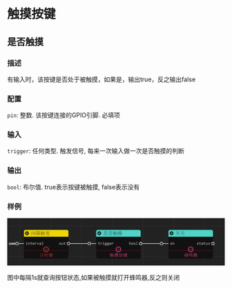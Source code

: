 触摸按键
======
## 是否触摸

### 描述

有输入时，该按键是否处于被触摸，如果是，输出true，反之输出false

### 配置

`pin`: 整数. 该按键连接的GPIO引脚. 必填项

### 输入

`trigger`: 任何类型. 触发信号, 每来一次输入做一次是否触摸的判断

### 输出

`bool`: 布尔值. true表示按键被触摸, false表示没有

### 样例

![](./pic/touch_buzz.zh-CN.jpg)

图中每隔1s就查询按钮状态,如果被触摸就打开蜂鸣器,反之则关闭